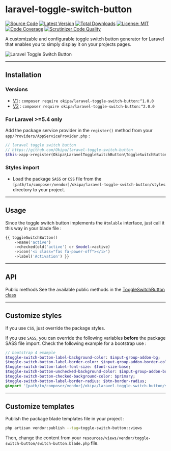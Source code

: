 # laravel-toggle-switch-button

[![Source Code](https://img.shields.io/badge/source-okipa/laravel--toggle--switch--button-blue.svg)](https://github.com/Okipa/laravel-toggle-switch-button)
[![Latest Version](https://img.shields.io/github/release/okipa/laravel-toggle-switch-button.svg?style=flat-square)](https://github.com/Okipa/laravel-toggle-switch-button/releases)
[![Total Downloads](https://img.shields.io/packagist/dt/okipa/laravel-toggle-switch-button.svg?style=flat-square)](https://packagist.org/packages/okipa/laravel-toggle-switch-button)
[![License: MIT](https://img.shields.io/badge/License-MIT-blue.svg)](https://opensource.org/licenses/MIT)
[![Code Coverage](https://scrutinizer-ci.com/g/Okipa/laravel-toggle-switch-button/badges/coverage.png?b=master)](https://scrutinizer-ci.com/g/Okipa/laravel-toggle-switch-button/?branch=master)
[![Scrutinizer Code Quality](https://scrutinizer-ci.com/g/Okipa/laravel-toggle-switch-button/badges/quality-score.png?b=master)](https://scrutinizer-ci.com/g/Okipa/laravel-toggle-switch-button/?branch=master)

A customizable and configurable toggle switch button generator for Laravel that enables you to simply display it on your projects pages.

![Laravel Toggle Switch Button](https://raw.githubusercontent.com/Okipa/laravel-toggle-switch-button/master/img/laravel-toggle-switch-button.png)

------------------------------------------------------------------------------------------------------------------------

## Installation

### Versions
- [V1](https://github.com/Okipa/laravel-toggle-switch-button/tree/v1) : `composer require okipa/laravel-toggle-switch-button:^1.0.0`
- [V2](https://github.com/Okipa/laravel-toggle-switch-button/tree/v2) : `composer require okipa/laravel-toggle-switch-button:^2.0.0`

### For Laravel >=5.4 only
Add the package service provider in the `register()` method from your `app/Providers/AppServiceProvider.php` :
```php
// laravel toggle switch button
// https://github.com/Okipa/laravel-toggle-switch-button
$this->app->register(Okipa\LaravelToggleSwitchButton\ToggleSwitchButtonServiceProvider::class);
```

### Styles import
- Load the package `SASS` or `CSS` file from the `[path/to/composer/vendor]/okipa/laravel-toggle-switch-button/styles` directory to your project.

------------------------------------------------------------------------------------------------------------------------

## Usage
Since the toggle switch button implements the `Htmlable` interface, just call it this way in your blade file :
```php
{{ toggleSwitchButton()
    ->name('active')
    ->checked(old('active') or $model->active)
    ->icon('<i class="fas fa-power-off"></i>')
    ->label('Activation') }}
```

------------------------------------------------------------------------------------------------------------------------

## API

Public methods
See the available public methods in the [ToggleSwitchButton class](https://github.com/Okipa/laravel-toggle-switch-button/blob/master/src/ToggleSwitchButton.php)

------------------------------------------------------------------------------------------------------------------------

## Customize styles
If you use `CSS`, just override the package styles.

If you use `SASS`, you can override the following variables **before** the package SASS file import. Check the following example for a bootstrap use :
```sass
// bootstrap 4 example
$toggle-switch-button-label-background-color: $input-group-addon-bg;
$toggle-switch-button-label-border-color: $input-group-addon-border-color;
$toggle-switch-button-label-font-size: $font-size-base;
$toggle-switch-button-unchecked-background-color: $input-group-addon-border-color;
$toggle-switch-button-checked-background-color: $primary;
$toggle-switch-button-label-border-radius: $btn-border-radius;
@import '[path/to/composer/vendor]/okipa/laravel-toggle-switch-button/styles/styles';
```

------------------------------------------------------------------------------------------------------------------------

## Customize templates
Publish the package blade templates file in your project :
```bash
php artisan vendor:publish --tag=toggle-switch-button::views
```
Then, change the content from your `resources/views/vendor/toggle-switch-button/switch-button.blade.php` file.
